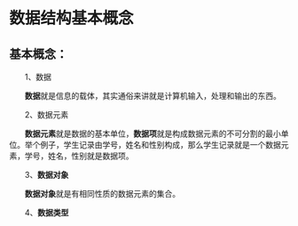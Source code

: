 # 数据结构基本概念



## 基本概念：

&emsp;&emsp;1、数据

&emsp;&emsp;**数据**就是信息的载体，其实通俗来讲就是计算机输入，处理和输出的东西。

&emsp;&emsp;2、数据元素

&emsp;&emsp;**数据元素**就是数据的基本单位，**数据项**就是构成数据元素的不可分割的最小单位。举个例子，学生记录由学号，姓名和性别构成，那么学生记录就是一个数据元素，学号，姓名，性别就是数据项。

&emsp;&emsp;3、**数据对象**

&emsp;&emsp;**数据对象**就是有相同性质的数据元素的集合。

&emsp;&emsp;4、**数据类型**

&emsp;&emsp;

